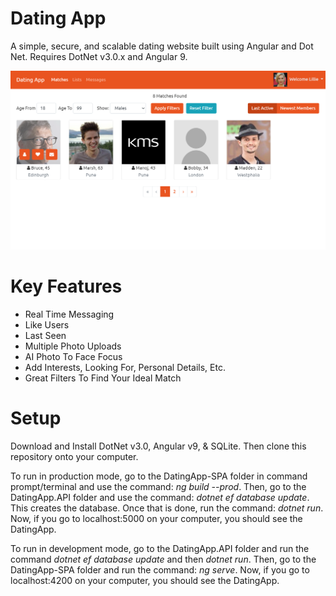 # Dating App
A simple, secure, and scalable dating website built using Angular and Dot Net. Requires DotNet v3.0.x and Angular 9.

![DatingApp Screenshot](DatingApp.png "DatingApp Screenshot")

# Key Features
* Real Time Messaging
* Like Users
* Last Seen
* Multiple Photo Uploads
* AI Photo To Face Focus
* Add Interests, Looking For, Personal Details, Etc.
* Great Filters To Find Your Ideal Match

# Setup
Download and Install DotNet v3.0, Angular v9, & SQLite. Then clone this repository onto your computer.

To run in production mode, go to the DatingApp-SPA folder in command prompt/terminal and use the command: *ng build --prod*. Then, go to the DatingApp.API folder and use the command: *dotnet ef database update*. This creates the database. Once that is done, run the command: *dotnet run*. Now, if you go to localhost:5000 on your computer, you should see the DatingApp.

To run in development mode, go to the DatingApp.API folder and run the command *dotnet ef database update* and then *dotnet run*. Then, go to the DatingApp-SPA folder and run the command: *ng serve*. Now, if you go to localhost:4200 on your computer, you should see the DatingApp.
